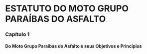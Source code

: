 # ESTATUTO DO MOTO GRUPO PARAÍBAS DO ASFALTO

### Capítulo 1
#### Do Moto Grupo Paraíbas do Asfalto e seus Objetivos e Princípios
